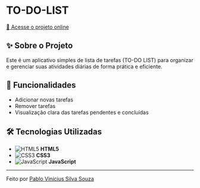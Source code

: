 # TO-DO-LIST
[🔗 Acesse o projeto online](https://to-do-list-woad-six-41.vercel.app/)
## ✨ Sobre o Projeto

Este é um aplicativo simples de lista de tarefas (TO-DO LIST) para organizar e gerenciar suas atividades diárias de forma prática e eficiente.

## 🚀 Funcionalidades

- Adicionar novas tarefas
- Remover tarefas
- Visualização clara das tarefas pendentes e concluídas

## 🛠️ Tecnologias Utilizadas

- ![HTML5](https://img.shields.io/badge/HTML5-E34F26?style=flat-square&logo=html5&logoColor=white) **HTML5**
- ![CSS3](https://img.shields.io/badge/CSS3-1572B6?style=flat-square&logo=css3&logoColor=white) **CSS3**
- ![JavaScript](https://img.shields.io/badge/JavaScript-F7DF1E?style=flat-square&logo=javascript&logoColor=black) **JavaScript**

---
Feito por [Pablo Vinícius Silva Souza](https://www.github.com/eipablo)
